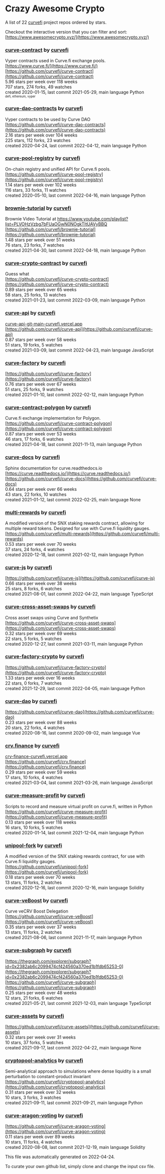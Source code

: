 # Crazy Awesome Crypto
A list of 22 [curvefi](https://github.com/curvefi) project repos ordered by stars.  

Checkout the interactive version that you can filter and sort: 
[https://www.awesomecrypto.xyz/](https://www.awesomecrypto.xyz/)  


### [curve-contract](https://github.com/curvefi/curve-contract) by [curvefi](https://github.com/curvefi)  
Vyper contracts used in Curve.fi exchange pools.  
[https://www.curve.fi/](https://www.curve.fi/)  
[https://github.com/curvefi/curve-contract](https://github.com/curvefi/curve-contract)  
5.96 stars per week over 118 weeks  
707 stars, 274 forks, 49 watches  
created 2020-01-15, last commit 2021-05-29, main language Python  
<sub><sup>defi, ethereum, vyper</sup></sub>


### [curve-dao-contracts](https://github.com/curvefi/curve-dao-contracts) by [curvefi](https://github.com/curvefi)  
Vyper contracts to be used by Curve DAO  
[https://github.com/curvefi/curve-dao-contracts](https://github.com/curvefi/curve-dao-contracts)  
2.16 stars per week over 104 weeks  
225 stars, 112 forks, 23 watches  
created 2020-04-24, last commit 2022-04-12, main language Python  


### [curve-pool-registry](https://github.com/curvefi/curve-pool-registry) by [curvefi](https://github.com/curvefi)  
On-chain registry and unified API for Curve.fi pools.  
[https://github.com/curvefi/curve-pool-registry](https://github.com/curvefi/curve-pool-registry)  
1.14 stars per week over 102 weeks  
116 stars, 33 forks, 11 watches  
created 2020-05-10, last commit 2022-04-16, main language Python  


### [brownie-tutorial](https://github.com/curvefi/brownie-tutorial) by [curvefi](https://github.com/curvefi)  
Brownie Video Tutorial at https://www.youtube.com/playlist?list=PLVOHzVzbg7bFUaOGwN0NOgkTItUAVyBBQ  
[https://github.com/curvefi/brownie-tutorial](https://github.com/curvefi/brownie-tutorial)  
1.48 stars per week over 51 weeks  
76 stars, 23 forks, 7 watches  
created 2021-04-30, last commit 2022-04-18, main language Python  


### [curve-crypto-contract](https://github.com/curvefi/curve-crypto-contract) by [curvefi](https://github.com/curvefi)  
Guess what  
[https://github.com/curvefi/curve-crypto-contract](https://github.com/curvefi/curve-crypto-contract)  
0.89 stars per week over 65 weeks  
58 stars, 25 forks, 13 watches  
created 2021-01-23, last commit 2022-03-09, main language Python  


### [curve-api](https://github.com/curvefi/curve-api) by [curvefi](https://github.com/curvefi)  
  
[curve-api-git-main-curvefi.vercel.app](curve-api-git-main-curvefi.vercel.app)  
[https://github.com/curvefi/curve-api](https://github.com/curvefi/curve-api)  
0.87 stars per week over 58 weeks  
51 stars, 19 forks, 5 watches  
created 2021-03-09, last commit 2022-04-23, main language JavaScript  


### [curve-factory](https://github.com/curvefi/curve-factory) by [curvefi](https://github.com/curvefi)  
  
[https://github.com/curvefi/curve-factory](https://github.com/curvefi/curve-factory)  
0.76 stars per week over 67 weeks  
51 stars, 25 forks, 9 watches  
created 2021-01-10, last commit 2022-02-12, main language Python  


### [curve-contract-polygon](https://github.com/curvefi/curve-contract-polygon) by [curvefi](https://github.com/curvefi)  
Curve.fi exchange implementation for Polygon.  
[https://github.com/curvefi/curve-contract-polygon](https://github.com/curvefi/curve-contract-polygon)  
0.87 stars per week over 53 weeks  
46 stars, 17 forks, 6 watches  
created 2021-04-18, last commit 2021-11-13, main language Python  


### [curve-docs](https://github.com/curvefi/curve-docs) by [curvefi](https://github.com/curvefi)  
Sphinx documentation for curve.readthedocs.io  
[https://curve.readthedocs.io/](https://curve.readthedocs.io/)  
[https://github.com/curvefi/curve-docs](https://github.com/curvefi/curve-docs)  
0.64 stars per week over 66 weeks  
43 stars, 22 forks, 10 watches  
created 2021-01-12, last commit 2022-02-25, main language None  


### [multi-rewards](https://github.com/curvefi/multi-rewards) by [curvefi](https://github.com/curvefi)  
A modified version of the SNX staking rewards contract, allowing for multiple reward tokens. Designed for use with Curve.fi liquidity gauges.  
[https://github.com/curvefi/multi-rewards](https://github.com/curvefi/multi-rewards)  
0.53 stars per week over 70 weeks  
37 stars, 24 forks, 4 watches  
created 2020-12-18, last commit 2021-02-12, main language Python  


### [curve-js](https://github.com/curvefi/curve-js) by [curvefi](https://github.com/curvefi)  
  
[https://github.com/curvefi/curve-js](https://github.com/curvefi/curve-js)  
0.66 stars per week over 38 weeks  
25 stars, 8 forks, 6 watches  
created 2021-08-01, last commit 2022-04-22, main language TypeScript  


### [curve-cross-asset-swaps](https://github.com/curvefi/curve-cross-asset-swaps) by [curvefi](https://github.com/curvefi)  
Cross asset swaps using Curve and Synthetix  
[https://github.com/curvefi/curve-cross-asset-swaps](https://github.com/curvefi/curve-cross-asset-swaps)  
0.32 stars per week over 69 weeks  
22 stars, 5 forks, 5 watches  
created 2020-12-27, last commit 2021-03-11, main language Python  


### [curve-factory-crypto](https://github.com/curvefi/curve-factory-crypto) by [curvefi](https://github.com/curvefi)  
  
[https://github.com/curvefi/curve-factory-crypto](https://github.com/curvefi/curve-factory-crypto)  
1.33 stars per week over 16 weeks  
22 stars, 0 forks, 7 watches  
created 2021-12-29, last commit 2022-04-05, main language Python  


### [curve-dao](https://github.com/curvefi/curve-dao) by [curvefi](https://github.com/curvefi)  
  
[https://github.com/curvefi/curve-dao](https://github.com/curvefi/curve-dao)  
0.23 stars per week over 88 weeks  
20 stars, 22 forks, 4 watches  
created 2020-08-16, last commit 2020-09-02, main language Vue  


### [crv.finance](https://github.com/curvefi/crv.finance) by [curvefi](https://github.com/curvefi)  
  
[crv-finance-curvefi.vercel.app](crv-finance-curvefi.vercel.app)  
[https://github.com/curvefi/crv.finance](https://github.com/curvefi/crv.finance)  
0.29 stars per week over 59 weeks  
17 stars, 10 forks, 4 watches  
created 2021-03-04, last commit 2021-03-26, main language JavaScript  


### [curve-measure-profit](https://github.com/curvefi/curve-measure-profit) by [curvefi](https://github.com/curvefi)  
Scripts to record and measure virtual profit on curve.fi, written in Python  
[https://github.com/curvefi/curve-measure-profit](https://github.com/curvefi/curve-measure-profit)  
0.13 stars per week over 118 weeks  
16 stars, 10 forks, 5 watches  
created 2020-01-14, last commit 2021-12-04, main language Python  


### [unipool-fork](https://github.com/curvefi/unipool-fork) by [curvefi](https://github.com/curvefi)  
A modified version of the SNX staking rewards contract, for use with Curve.fi liquidity gauges.  
[https://github.com/curvefi/unipool-fork](https://github.com/curvefi/unipool-fork)  
0.18 stars per week over 70 weeks  
13 stars, 11 forks, 2 watches  
created 2020-12-16, last commit 2020-12-16, main language Solidity  


### [curve-veBoost](https://github.com/curvefi/curve-veBoost) by [curvefi](https://github.com/curvefi)  
Curve veCRV Boost Delegation  
[https://github.com/curvefi/curve-veBoost](https://github.com/curvefi/curve-veBoost)  
0.35 stars per week over 37 weeks  
13 stars, 11 forks, 2 watches  
created 2021-08-06, last commit 2021-11-17, main language Python  


### [curve-subgraph](https://github.com/curvefi/curve-subgraph) by [curvefi](https://github.com/curvefi)  
  
[https://thegraph.com/explorer/subgraph?id=0x2382ab6c2099474cf424560a370ed1b1fdb65253-0](https://thegraph.com/explorer/subgraph?id=0x2382ab6c2099474cf424560a370ed1b1fdb65253-0)  
[https://github.com/curvefi/curve-subgraph](https://github.com/curvefi/curve-subgraph)  
0.25 stars per week over 48 weeks  
12 stars, 21 forks, 6 watches  
created 2021-05-21, last commit 2021-12-03, main language TypeScript  


### [curve-assets](https://github.com/curvefi/curve-assets) by [curvefi](https://github.com/curvefi)  
  
[https://github.com/curvefi/curve-assets](https://github.com/curvefi/curve-assets)  
0.32 stars per week over 31 weeks  
10 stars, 37 forks, 5 watches  
created 2021-09-17, last commit 2022-04-22, main language None  


### [cryptopool-analytics](https://github.com/curvefi/cryptopool-analytics) by [curvefi](https://github.com/curvefi)  
Semi-analytical  approach to simulations where dense liquidity is a small perturbation to constant-product invariant  
[https://github.com/curvefi/cryptopool-analytics](https://github.com/curvefi/cryptopool-analytics)  
0.31 stars per week over 32 weeks  
10 stars, 3 forks, 3 watches  
created 2021-09-11, last commit 2021-09-21, main language Python  


### [curve-aragon-voting](https://github.com/curvefi/curve-aragon-voting) by [curvefi](https://github.com/curvefi)  
  
[https://github.com/curvefi/curve-aragon-voting](https://github.com/curvefi/curve-aragon-voting)  
0.11 stars per week over 89 weeks  
10 stars, 11 forks, 4 watches  
created 2020-08-08, last commit 2021-12-19, main language Solidity  


This file was automatically generated on 2022-04-24.  

To curate your own github list, simply clone and change the input csv file.  